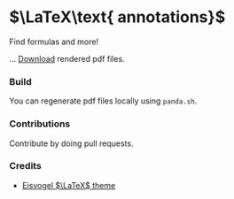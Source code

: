 # $\LaTeX\text{ annotations}$

Find formulas and more!

... [Download](https://minhaskamal.github.io/DownGit/#/home?url=https:%2F%2Fgithub.com%2FfriendlyPotat0%2Flatex-annotations%2Ftree%2Fmain%2Fbuild) rendered pdf files.

### Build

You can regenerate pdf files locally using `panda.sh`.

### Contributions

Contribute by doing pull requests.

### Credits

* [Eisvogel $\LaTeX$ theme](https://github.com/Wandmalfarbe/pandoc-latex-template)
